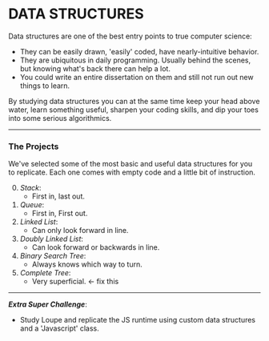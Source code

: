 # DATA STRUCTURES

Data structures are one of the best entry points to true computer science:
  * They can be easily drawn, 'easily' coded, have nearly-intuitive behavior.
  * They are ubiquitous in daily programming.  Usually behind the scenes, but knowing what's back there can help a lot.  
 * You could write an entire dissertation on them and still not run out new things to learn.
 
By studying data structures you can at the same time keep your head above water, learn something useful, sharpen your coding skills, and dip your toes into some serious algorithmics.
___
### The Projects

We've selected some of the most basic and useful data structures for you to replicate.  Each one comes with empty code and a little bit of instruction. 

0. _Stack_: 
    * First in, last out.
1. _Queue_:
    * First in, First out.
2. _Linked List_:
    * Can only look forward in line.
3. _Doubly Linked List_:
    * Can look forward or backwards in line.
4. _Binary Search Tree_:
    * Always knows which way to turn.
5. _Complete Tree_: 
    * Very superficial. <- fix this

---
_**Extra Super Challenge**_:
* Study Loupe and replicate the JS runtime using custom data structures and a 'Javascript' class.



